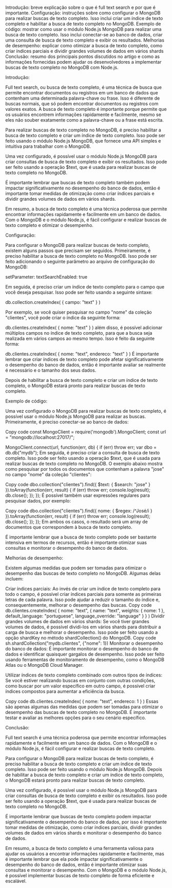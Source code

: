 Introdução: breve explicação sobre o que é full text search e por que é importante.
Configuração: instruções sobre como configurar o MongoDB para realizar buscas de texto completo. Isso inclui criar um índice de texto completo e habilitar a busca de texto completo no MongoDB.
Exemplo de código: mostrar como usar o módulo Node.js MongoDB para realizar uma busca de texto completo. Isso inclui conectar-se ao banco de dados, criar uma consulta de busca de texto completo e exibir os resultados.
Melhorias de desempenho: explicar como otimizar a busca de texto completo, como criar índices parciais e dividir grandes volumes de dados em vários shards
Conclusão: resumo dos principais pontos discutidos no artigo e como as informações fornecidas podem ajudar os desenvolvedores a implementar buscas de texto completo no MongoDB com Node.js.

Introdução:

Full text search, ou busca de texto completo, é uma técnica de busca que permite encontrar documentos ou registros em um banco de dados que contenham uma determinada palavra-chave ou frase. Isso é diferente de buscas normais, que só podem encontrar documentos ou registros com valores exatos. A busca de texto completo é importante porque permite que os usuários encontrem informações rapidamente e facilmente, mesmo se eles não souber exatamente como a palavra-chave ou a frase está escrita.

Para realizar buscas de texto completo no MongoDB, é preciso habilitar a busca de texto completo e criar um índice de texto completo. Isso pode ser feito usando o módulo Node.js MongoDB, que fornece uma API simples e intuitiva para trabalhar com o MongoDB.

Uma vez configurado, é possível usar o módulo Node.js MongoDB para criar consultas de busca de texto completo e exibir os resultados. Isso pode ser feito usando a operação $text, que é usada para realizar buscas de texto completo no MongoDB.

É importante lembrar que buscas de texto completo também podem impactar significativamente no desempenho do banco de dados, então é importante tomar medidas de otimização como criar índices parciais e dividir grandes volumes de dados em vários shards.

Em resumo, a busca de texto completo é uma técnica poderosa que permite encontrar informações rapidamente e facilmente em um banco de dados. Com o MongoDB e o módulo Node.js, é fácil configurar e realizar buscas de texto completo e otimizar o desempenho.

Configuração:

Para configurar o MongoDB para realizar buscas de texto completo, existem alguns passos que precisam ser seguidos. Primeiramente, é preciso habilitar a busca de texto completo no MongoDB. Isso pode ser feito adicionando o seguinte parâmetro ao arquivo de configuração do MongoDB:

setParameter:
   textSearchEnabled: true


Em seguida, é preciso criar um índice de texto completo para o campo que você deseja pesquisar. Isso pode ser feito usando a seguinte sintaxe:

db.collection.createIndex(
   {
      campo: "text"
   }
)


Por exemplo, se você quiser pesquisar no campo "nome" da coleção "clientes", você pode criar o índice da seguinte forma:

db.clientes.createIndex(
   {
      nome: "text"
   }
)
além disso, é possível adicionar múltiplos campos no índice de texto completo, para que a busca seja realizada em vários campos ao mesmo tempo. Isso é feito da seguinte forma:

db.clientes.createIndex(
   {
      nome: "text",
      endereco: "text"
   }
)
É importante lembrar que criar índices de texto completo pode afetar significativamente o desempenho do banco de dados, então é importante avaliar se realmente é necessário e o tamanho dos seus dados.

Depois de habilitar a busca de texto completo e criar um índice de texto completo, o MongoDB estará pronto para realizar buscas de texto completo.

Exemplo de código:

Uma vez configurado o MongoDB para realizar buscas de texto completo, é possível usar o módulo Node.js MongoDB para realizar as buscas. Primeiramente, é preciso conectar-se ao banco de dados:

Copy code
const MongoClient = require('mongodb').MongoClient;
const url = "mongodb://localhost:27017/";

MongoClient.connect(url, function(err, db) {
   if (err) throw err;
   var dbo = db.db("mydb");
Em seguida, é preciso criar a consulta de busca de texto completo. Isso pode ser feito usando a operação $text, que é usada para realizar buscas de texto completo no MongoDB. O exemplo abaixo mostra como pesquisar por todos os documentos que contenham a palavra "jose" no campo "nome" da coleção "clientes":

Copy code
   dbo.collection("clientes").find({ $text: { $search: "jose" } }).toArray(function(err, result) {
       if (err) throw err;
       console.log(result);
       db.close();
   });
});
É possível também usar expressões regulares para pesquisar dados, por exemplo:

Copy code
   dbo.collection("clientes").find({ nome: { $regex: /^José/i } }).toArray(function(err, result) {
       if (err) throw err;
       console.log(result);
       db.close();
   });
});
Em ambos os casos, o resultado será um array de documentos que correspondem à busca de texto completo.

É importante lembrar que a busca de texto completo pode ser bastante intensiva em termos de recursos, então é importante otimizar suas consultas e monitorar o desempenho do banco de dados.

Melhorias de desempenho:

Existem algumas medidas que podem ser tomadas para otimizar o desempenho das buscas de texto completo no MongoDB. Algumas delas incluem:

Criar índices parciais: Ao invés de criar um índice de texto completo para todo o campo, é possível criar índices parciais para somente as primeiras letras de cada palavra. Isso pode ajudar a reduzir o tamanho do índice e, consequentemente, melhorar o desempenho das buscas.
Copy code
db.clientes.createIndex(
   {
      nome: "text",
      { name: "text", weights: { nome: 1 }, default_language: "portuguese", language_override: "language" }
   }
)
Dividir grandes volumes de dados em vários shards: Se você tiver grandes volumes de dados, é possível dividi-los em vários shards para distribuir a carga de busca e melhorar o desempenho. Isso pode ser feito usando a opção shardKey no método shardCollection() do MongoDB.
Copy code
sh.shardCollection("mydb.clientes", {"nome": 1})
Monitorar o desempenho do banco de dados: É importante monitorar o desempenho do banco de dados e identificar quaisquer gargalos de desempenho. Isso pode ser feito usando ferramentas de monitoramento de desempenho, como o MongoDB Atlas ou o MongoDB Cloud Manager.

Utilizar índices de texto completo combinado com outros tipos de índices: Se você estiver realizando buscas em conjunto com outras condições, como buscar por um valor específico em outro campo, é possível criar índices compostos para aumentar a eficiência da busca.

Copy code
db.clientes.createIndex(
   {
      nome: "text",
      endereco: 1
   }
)
Essas são apenas algumas das medidas que podem ser tomadas para otimizar o desempenho das buscas de texto completo no MongoDB. É importante testar e avaliar as melhores opções para o seu cenário específico.

Conclusão:

Full text search é uma técnica poderosa que permite encontrar informações rapidamente e facilmente em um banco de dados. Com o MongoDB e o módulo Node.js, é fácil configurar e realizar buscas de texto completo.

Para configurar o MongoDB para realizar buscas de texto completo, é preciso habilitar a busca de texto completo e criar um índice de texto completo. Isso pode ser feito usando o módulo Node.js MongoDB. Depois de habilitar a busca de texto completo e criar um índice de texto completo, o MongoDB estará pronto para realizar buscas de texto completo.

Uma vez configurado, é possível usar o módulo Node.js MongoDB para criar consultas de busca de texto completo e exibir os resultados. Isso pode ser feito usando a operação $text, que é usada para realizar buscas de texto completo no MongoDB.

É importante lembrar que buscas de texto completo podem impactar significativamente o desempenho do banco de dados, por isso é importante tomar medidas de otimização, como criar índices parciais, dividir grandes volumes de dados em vários shards e monitorar o desempenho do banco de dados.

Em resumo, a busca de texto completo é uma ferramenta valiosa para ajudar os usuários a encontrar informações rapidamente e facilmente, mas é importante lembrar que ela pode impactar significativamente o desempenho do banco de dados, então é importante otimizar suas consultas e monitorar o desempenho. Com o MongoDB e o módulo Node.js, é possível implementar buscas de texto completo de forma eficiente e escalável.


